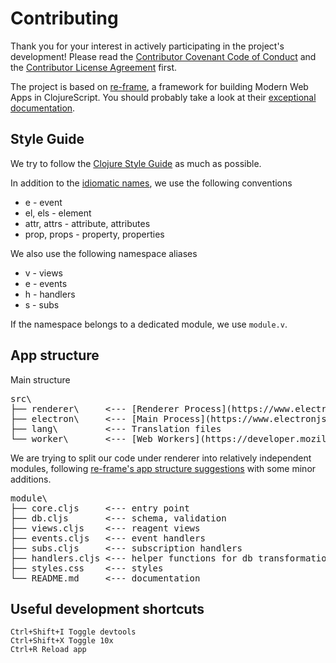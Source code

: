 # Contributing

Thank you for your interest in actively participating in the project's development!
Please read the [Contributor Covenant Code of Conduct](https://github.com/repath-project/repath-studio/blob/main/CODE_OF_CONDUCT.md)
and the [Contributor License Agreement](cla.md) first.

The project is based on [re-frame](https://github.com/day8/re-frame/),
a framework for building Modern Web Apps in ClojureScript.
You should probably take a look at their [exceptional documentation](https://day8.github.io/re-frame/re-frame/).

## Style Guide

We try to follow the [Clojure Style Guide](https://guide.clojure.style/) as much as possible.

In addition to the [idiomatic names](https://guide.clojure.style/#idiomatic-names),
we use the following conventions

- e - event
- el, els - element
- attr, attrs - attribute, attributes
- prop, props - property, properties

We also use the following namespace aliases

- v - views
- e - events
- h - handlers
- s - subs

If the namespace belongs to a dedicated module, we use `module.v`.

## App structure

Main structure
<pre>
src\
├── renderer\     <--- [Renderer Process](https://www.electronjs.org/docs/latest/tutorial/process-model#the-renderer-process</a>
├── electron\     <--- [Main Process](https://www.electronjs.org/docs/latest/tutorial/process-model#the-main-process),[Preload script](https://www.electronjs.org/docs/latest/tutorial/process-model#preload-scripts)
├── lang\         <--- Translation files
└── worker\       <--- [Web Workers](https://developer.mozilla.org/en-US/docs/Web/API/Web_Workers_API)
</pre>

We are trying to split our code under renderer into relatively independent modules,
following [re-frame's app structure suggestions](https://day8.github.io/re-frame/App-Structure/)
with some minor additions.

<pre>
module\
├── core.cljs     <--- entry point
├── db.cljs       <--- schema, validation
├── views.cljs    <--- reagent views
├── events.cljs   <--- event handlers
├── subs.cljs     <--- subscription handlers
├── handlers.cljs <--- helper functions for db transformations
├── styles.css    <--- styles
└── README.md     <--- documentation
</pre>

## Useful development shortcuts

```
Ctrl+Shift+I Toggle devtools
Ctrl+Shift+X Toggle 10x
Ctrl+R Reload app
```
